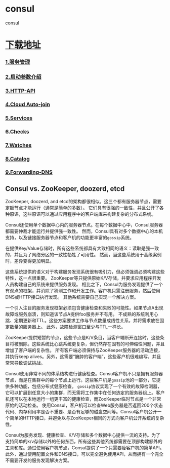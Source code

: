 # consul
consul

# [下载地址](https://www.consul.io/downloads.html)
### [1.服务管理](https://github.com/jhq0113/consul/blob/master/1.%E6%9C%8D%E5%8A%A1%E7%AE%A1%E7%90%86.md)
### [2.启动参数介绍](https://github.com/jhq0113/consul/blob/master/2.启动参数.md)
### [3.HTTP-API](https://github.com/jhq0113/consul/blob/master/3.HTTP-API.md)
### [4.Cloud Auto-join](https://github.com/jhq0113/consul/blob/master/4.Cloud-Auto-join.md)
### [5.Services](https://github.com/jhq0113/consul/blob/master/5.Services.md)
### [6.Checks](https://github.com/jhq0113/consul/blob/master/6.Checks.md)
### [7.Watches](https://github.com/jhq0113/consul/blob/master/7.Watches.md)
### [8.Catalog](https://github.com/jhq0113/consul/blob/master/8.Catalog.md)
### [9.Forwarding-DNS](https://github.com/jhq0113/consul/blob/master/9.Forwarding-DNS.md)

## Consul vs. ZooKeeper, doozerd, etcd

ZooKeeper, doozerd, and etcd的架构都很相似。这三个都有服务器节点，需要定额节点才能运行（通常是简单的多数）。
它们具有很强的一致性，并且公开了各种原语，这些原语可以通过应用程序中的客户端库来构建复杂的分布式系统。

Consul还使用单个数据中心内的服务器节点。在每个数据中心中，Consul服务器都需要仲裁才能运行并提供强一致性。
然而，Consul具有对多个数据中心的本机支持，以及链接服务器节点和客户机的功能更丰富的`gossip`系统。

在提供Key/Value存储时，所有这些系统都具有大致相同的语义：读取是强一致的，并且为了网络分区的一致性牺牲了可用性。
然而，当这些系统用于高级案例时，差异变得更加明显。

这些系统提供的语义对于构建服务发现系统很有吸引力，但必须强调必须构建这些特性，这一点很重要。
ZooKeeper等只提供原始K/V存储，并要求应用程序开发人员构建自己的系统来提供服务发现。
相比之下，Consul为服务发现提供了一个有观点的框架，并消除了猜测工作和开发工作。客户机只需注册服务，然后使用DNS或HTTP接口执行发现。
其他系统需要自己实现一个解决方案。

一个引人注目的服务发现框架必须包含健康检查和失败的可能性。如果节点A出现故障或服务崩溃，则知道该节点A提供foo服务并不有用。
不成熟的系统利用心跳、定期更新和TTL。这些方案要求工作与节点数量成线性关系，并将需求放在固定数量的服务器上。
此外，故障检测窗口至少与TTL一样长。

ZooKeeper提供短暂的节点，这些节点是K/V条目，当客户端断开连接时，这些条目将被删除。这些系统比心跳系统更复杂，但仍然存在固有的可伸缩性问题，并且增加了客户端的复杂性。
所有客户端必须保持与ZooKeeper服务器的活动连接，并执行keep alives。另外，这需要“臃肿的客户端”，这些客户机很难编写，并且常常导致调试挑战。

Consul使用非常不同的体系结构进行健康检查。Consul客户机不只是拥有服务器节点，而是在集群中的每个节点上运行。这些客户机是`gossip`池的一部分，它提供多种功能，包括分布式健康检查。
`gossip`协议实现了一个有效的故障检测器，它可以扩展到任意大小的集群，而无需将工作集中在任何选定的服务器组上。客户机还可以在本地运行一组更丰富的健康检查，而ZooKeeper临时节点是一个非常原始的活动检查。
使用Consul，客户机可以检查Web服务器是否返回200个状态代码、内存利用率是否不重要、是否有足够的磁盘空间等。Consul客户机公开一个简单的HTTP接口，并避免以与ZooKeeper相同的方式向客户机公开系统的复杂性。

Consul为服务发现、健康检查、K/V存储和多个数据中心提供一流的支持。为了支持简单的k/v存储以外的任何东西，所有这些其他系统都需要在顶部构建额外的工具和库。通过使用客户机节点，Consul提供了一个只需要瘦客户机的简单API。
此外，通过使用配置文件和DNS接口，可以完全避免使用API，从而拥有一个完全不需要开发的服务发现解决方案。